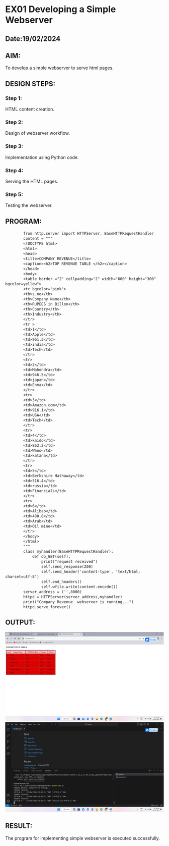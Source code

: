 # EX01 Developing a Simple Webserver
## Date:19/02/2024

## AIM:
To develop a simple webserver to serve html pages.

## DESIGN STEPS:
### Step 1: 
HTML content creation.

### Step 2:
Design of webserver workflow.

### Step 3:
Implementation using Python code.

### Step 4:
Serving the HTML pages.

### Step 5:
Testing the webserver.

## PROGRAM:
```
        from http.server import HTTPServer, BaseHTTPRequestHandler
        content = """
        <!DOCTYPE html>
        <html>
        <head>
        <title>COMPANY REVENUE</title>
        <caption><h2>TOP REVENUE TABLE </h2></caption>
        </head>
        <body>
        <table border ="2" cellpadding="2" width="600" height="300" bgcolor=yellow">
        <tr bgcolor="pink">
        <th>s.no</th>
        <th>Company Name</th>
        <th>RUPEES in Billon</th>
        <th>Country</th>
        <th>Industry</th>
        </tr>
        <tr >
        <td>1</td>
        <td>Apple</td>
        <td>961.3</td>
        <td>india</td>
        <td>Tech</td>
        </tr>
        <tr>
        <td>2</td>
        <td>Mahendra</td>
        <td>946.5</td>
        <td>japan</td>
        <td>Enma</td>
        </tr>
        <tr>
        <td>3</td>
        <td>Amazon.com</td>
        <td>916.1</td>
        <td>USA</td>
        <td>Tech</td>
        </tr>
        <tr>
        <td>4</td>
        <td>kaido</td>
        <td>863.2</td>
        <td>Wano</td>
        <td>katana</td>
        </tr>
        <tr>
        <td>5</td>
        <td>Berkshire Hathaway</td>
        <td>516.4</td>
        <td>russia</td>
        <td>Financials</td>
        </tr>
        <tr>
        <td>6</td>
        <td>Alibab</td>
        <td>480.8</td>
        <td>Arab</td>
        <td>Oil mine</td>
        </tr>
        </body>
        </html>
        """
        class myhandler(BaseHTTPRequestHandler):
            def do_GET(self):
                print("request received")
                self.send_response(200)
                self.send_header('content-type', 'text/html; charset=utf-8')
                self.end_headers()
                self.wfile.write(content.encode())
        server_address = ('',8000)
        httpd = HTTPServer(server_address,myhandler)
        print("Company Revenue  webserver is running...")
        httpd.serve_forever()
```      

## OUTPUT:
![alt text](<Screenshot 2024-03-19 135428.png>)
![alt text](<Screenshot 2024-03-19 135617.png>)
## RESULT:
The program for implementing simple webserver is executed successfully.
